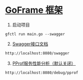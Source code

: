 # [GoFrame 框架](https://goframe.org)

1. 启动项目
```
gfctl run main.go --swagger
```

2. [Swagger接口文档](http://localhost:8080/swagger)
```markdown
http://localhost:8080/swagger
```
3. [PProf服务性能分析（默认关闭）](http://localhost:8080/debug/pprof)
```markdown
http://localhost:8080/debug/pprof
```
